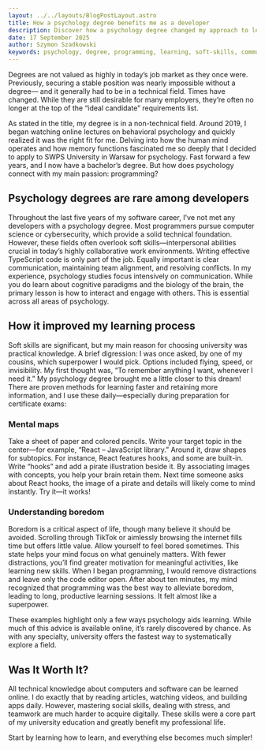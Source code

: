 ```yaml
---
layout: ../../layouts/BlogPostLayout.astro
title: How a psychology degree benefits me as a developer
description: Discover how a psychology degree changed my approach to learning programming and boosted my tech career by improving soft skills, communication, and problem-solving.
date: 17 September 2025
author: Szymon Szadkowski
keywords: psychology, degree, programming, learning, soft-skills, communication, problem-solving
---
```


Degrees are not valued as highly in today’s job market as they once were.
Previously, securing a stable position was nearly impossible without a degree—
and it generally had to be in a technical field. Times have changed. While
they are still desirable for many employers, they’re often no longer at the
top of the “ideal candidate” requirements list.

As stated in the title, my degree is in a non-technical field. Around 2019, I
began watching online lectures on behavioral psychology and quickly realized it
was the right fit for me. Delving into how the human mind operates and how
memory functions fascinated me so deeply that I decided to apply to SWPS
University in Warsaw for psychology. Fast forward a few years, and I now have a
bachelor’s degree. But how does psychology connect with my main passion:
programming?

## Psychology degrees are rare among developers

Throughout the last five years of my software career, I've not met any
developers with a psychology degree. Most programmers pursue computer science or
cybersecurity, which provide a solid technical foundation. However, these fields
often overlook soft skills—interpersonal abilities crucial in today’s highly
collaborative work environments. Writing effective TypeScript code is only part
of the job. Equally important is clear communication, maintaining team
alignment, and resolving conflicts. In my experience, psychology studies focus
intensively on communication. While you do learn about cognitive paradigms and
the biology of the brain, the primary lesson is how to interact and engage with
others. This is essential across all areas of psychology.

## How it improved my learning process

Soft skills are significant, but my main reason for choosing university was
practical knowledge. A brief digression: I was once asked, by one of my cousins,
which superpower I would pick. Options included flying, speed, or invisibility. 
My first thought was, “To remember anything I want, whenever I need it.” 
My psychology degree brought me a little closer to this dream! 
There are proven methods for learning faster and retaining more information, 
and I use these daily—especially during preparation for certificate exams:

### Mental maps

Take a sheet of paper and colored pencils. Write your target topic in the
center—for example, “React – JavaScript library.” Around it, draw shapes for
subtopics. For instance, React features hooks, and some are built-in. Write
“hooks” and add a pirate illustration beside it. By associating images with
concepts, you help your brain retain them. Next time someone asks about React
hooks, the image of a pirate and details will likely come to mind instantly.
Try it—it works!

### Understanding boredom

Boredom is a critical aspect of life, though many believe it should be avoided.
Scrolling through TikTok or aimlessly browsing the internet fills time but
offers little value. Allow yourself to feel bored sometimes. This state helps
your mind focus on what genuinely matters. With fewer distractions, you’ll find
greater motivation for meaningful activities, like learning new skills. When I
began programming, I would remove distractions and leave only the code editor
open. After about ten minutes, my mind recognized that programming was the best
way to alleviate boredom, leading to long, productive learning sessions. It felt
almost like a superpower.

These examples highlight only a few ways psychology aids learning. While much of
this advice is available online, it’s rarely discovered by chance. As with any
specialty, university offers the fastest way to systematically explore a field.

## Was It Worth It?

All technical knowledge about computers and software can be learned online. I do
exactly that by reading articles, watching videos, and building apps daily.
However, mastering social skills, dealing with stress, and teamwork are much
harder to acquire digitally. These skills were a core part of my university
education and greatly benefit my professional life.

Start by learning how to learn, and everything else becomes much simpler!
